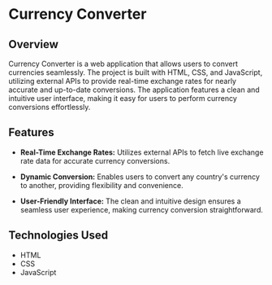 # Currency Converter

## Overview

Currency Converter is a web application that allows users to convert currencies seamlessly. The project is built with HTML, CSS, and JavaScript, utilizing external APIs to provide real-time exchange rates for nearly accurate and up-to-date conversions. The application features a clean and intuitive user interface, making it easy for users to perform currency conversions effortlessly.

## Features

- **Real-Time Exchange Rates:** Utilizes external APIs to fetch live exchange rate data for accurate currency conversions.

- **Dynamic Conversion:** Enables users to convert any country's currency to another, providing flexibility and convenience.

- **User-Friendly Interface:** The clean and intuitive design ensures a seamless user experience, making currency conversion straightforward.

## Technologies Used

- HTML
- CSS
- JavaScript


